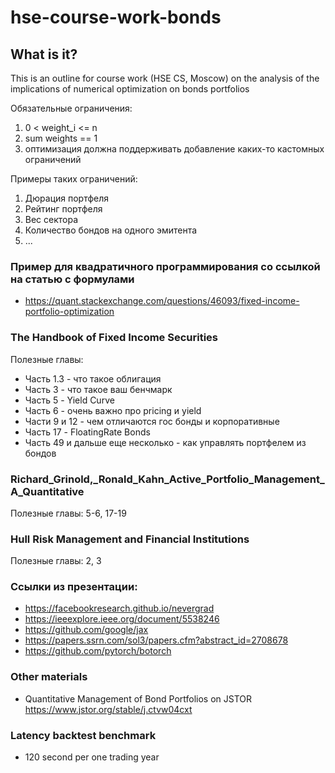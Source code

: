 # hse-course-work-bonds


## What is it?

This is an outline for course work (HSE CS, Moscow) on the analysis of the implications of numerical optimization on bonds portfolios 


Обязательные ограничения:

1. 0 < weight_i <= n
2. sum weights == 1
3. оптимизация должна поддерживать добавление каких-то кастомных ограничений

Примеры таких ограничений:

1. Дюрация портфеля
2. Рейтинг портфеля
3. Вес сектора
4. Количество бондов на одного эмитента
5. ...

### Пример для квадратичного программирования со ссылкой на статью с формулами
- https://quant.stackexchange.com/questions/46093/fixed-income-portfolio-optimization


### The Handbook of Fixed Income Securities
Полезные главы:
- Часть 1.3 - что такое облигация 
- Часть 3 - что такое ваш бенчмарк 
- Часть 5 - Yield Curve 
- Часть 6 - очень важно про pricing и yield 
- Части 9 и 12 - чем отличаются гос бонды и корпоративные 
- Часть 17 - FloatingRate Bonds 
- Часть 49 и дальше еще несколько - как управлять портфелем из бондов


### Richard_Grinold,_Ronald_Kahn_Active_Portfolio_Management_A_Quantitative
Полезные главы: 5-6, 17-19


### Hull Risk Management and Financial Institutions
Полезные главы: 2, 3


### Ссылки из презентации:
- https://facebookresearch.github.io/nevergrad
- https://ieeexplore.ieee.org/document/5538246
- https://github.com/google/jax
- https://papers.ssrn.com/sol3/papers.cfm?abstract_id=2708678
- https://github.com/pytorch/botorch

### Other materials 
 - Quantitative Management of Bond Portfolios on JSTOR https://www.jstor.org/stable/j.ctvw04cxt


### Latency backtest benchmark
- 120 second per one trading year
